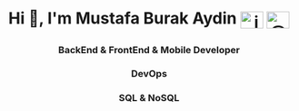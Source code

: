 

<h1 align="center">Hi 👋, I'm Mustafa Burak Aydin <a href="https://linkedin.com/in/in/mustafa-burak-aydin/" target="blank"><img align="center" src="https://raw.githubusercontent.com/rahuldkjain/github-profile-readme-generator/master/src/images/icons/Social/linked-in-alt.svg" alt="in/mustafa-burak-aydin/" height="30" width="40" /></a> <a href="https://medium.com/@mustafaburakaydiin" target="blank"><img align="center" src="https://raw.githubusercontent.com/rahuldkjain/github-profile-readme-generator/master/src/images/icons/Social/medium.svg" alt="@mustafaburakaydiin" height="30" width="40" /></a>
</p></h1> 
<h3 align="center">BackEnd & FrontEnd & Mobile Developer</h3>
<h3 align="center">DevOps</h3>
<h3 align="center">SQL & NoSQL</h3>




